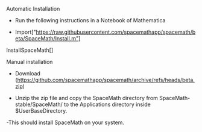 Automatic Installation

- Run the following instructions in a Notebook of Mathematica

- Import["https://raw.githubusercontent.com/spacemathapp/spacemath/beta/SpaceMath/Install.m"]

InstallSpaceMath[]

Manual installation

- Download (https://github.com/spacemathapp/spacemath/archive/refs/heads/beta.zip)

- Unzip the zip file and copy the SpaceMath directory from SpaceMath-stable/SpaceMath/ to the Applications directory inside $UserBaseDirectory.

-This should install SpaceMath on your system.
